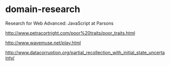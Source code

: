 # domain-research
Research for Web Advanced: JavaScript at Parsons

http://www.petracortright.com/poor%20traits/poor_traits.html

http://www.wavemuse.net/play.html

http://www.datacorruption.org/partial_recollection_with_initial_state_uncertainty/
